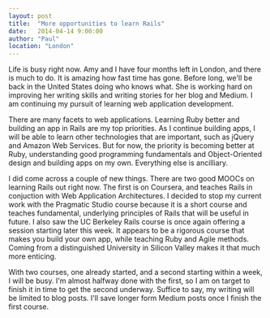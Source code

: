 ```yaml
---
layout: post
title:  "More opportunities to learn Rails"
date:   2014-04-14 9:00:00
author: "Paul"
location: "London"
---
```


Life is busy right now. Amy and I have four months left in London, and there is much to do. It is amazing how fast time has gone. Before long, we'll be back in the United States doing who knows what. She is working hard on improving her writing skills and writing stories for her blog and Medium. I am continuing my pursuit of learning web application development. 

There are many facets to web applications. Learning Ruby better and building an app in Rails are my top priorities. As I continue building apps, I will be able to learn other technologies that are important, such as jQuery and Amazon Web Services. But for now, the priority is becoming better at Ruby, understanding good programming fundamentals and Object-Oriented design and building apps on my own. Everything else is ancilliary.

I did come across a couple of new things. There are two good MOOCs on learning Rails out right now. The first is on Coursera, and teaches Rails in conjuction with Web Application Architectures. I decided to stop my current work with the Pragmatic Studio course because it is a short course and teaches fundamental, underlying principles of Rails that will be useful in future. I also saw the UC Berkeley Rails course is once again offering a session starting later this week. It appears to be a rigorous course that makes you build your own app, while teaching Ruby and Agile methods. Coming from a distinguished University in Silicon Valley makes it that much more enticing. 

With two courses, one already started, and a second starting within a week, I will be busy. I'm almost halfway done with the first, so I am on target to finish it in time to get the second underway. Suffice to say, my writing will be limited to blog posts. I'll save longer form Medium posts once I finish the first course.